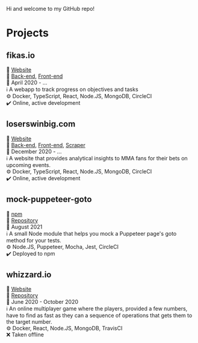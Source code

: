 Hi and welcome to my GitHub repo!

# Projects
## fikas.io
:link: [Website](https://fikas.io)  
:file_folder: [Back-end](https://github.com/samdouble/fikasio-server), [Front-end](https://github.com/samdouble/fikasio-client)  
:date: April 2020 - ...  
:information_source: A webapp to track progress on objectives and tasks  
:gear: Docker, TypeScript, React, Node.JS, MongoDB, CircleCI  
:heavy_check_mark: Online, active development

## loserswinbig.com
:link: [Website](https://loserswinbig.com)  
:file_folder: [Back-end](https://github.com/samdouble/loserswinbigcom-api), [Front-end](https://github.com/samdouble/loserswinbigcom-client), [Scraper](https://github.com/samdouble/loserswinbig-scraper)  
:date: December 2020 - ...  
:information_source: A website that provides analytical insights to MMA fans for their bets on upcoming events.  
:gear: Docker, TypeScript, React, Node.JS, MongoDB, CircleCI  
:heavy_check_mark: Online, active development

## mock-puppeteer-goto
:link: [npm](https://www.npmjs.com/package/mock-puppeteer-goto)  
:file_folder: [Repository](https://github.com/samdouble/mock-puppeteer-goto)  
:date: August 2021  
:information_source: A small Node module that helps you mock a Puppeteer page's goto method for your tests.  
:gear: Node.JS, Puppeteer, Mocha, Jest, CircleCI  
:heavy_check_mark: Deployed to npm

## whizzard.io
:link: [Website](https://whizzard.io)  
:file_folder: [Repository](https://github.com/samdouble/whizzardio)  
:date: June 2020 - October 2020  
:information_source: An online multiplayer game where the players, provided a few numbers, have to find as fast as they can a sequence of operations that gets them to the target number.  
:gear: Docker, React, Node.JS, MongoDB, TravisCI  
:x: Taken offline
